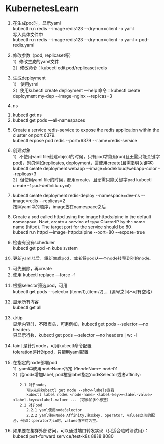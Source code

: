 # KubernetesLearn

1. 在生成pod时，显示yaml   
kubectl run redis --image redis123 --dry-run=client -o yaml   
写入具体文件中   
kubectl run redis --image redis123 --dry-run=client -o yaml > pod-redis.yaml   

2. 修改参数（pod, replicaset等）   
1）修改生成的yaml文件    
2）修改命令：kubectl edit pod/replicaset redis  

3. 生成deployment   
1） 使用yaml   
2）使用kubectl create deployment —help 命令：kubectl create deployment my-dep --image=nginx --replicas=3   

4. ns   
  1) kubectl get ns   
  2) kubectl get pods —all-namespaces   

5. Create a service redis-service to expose the redis application within the cluster on port 6379.   
kubectl expose pod redis --port=6379 --name=redis-service   

6. 创建对象   
   1）不使用yaml file创建object的时候，只有pod才能用run(且无需只能关键字pod)，别的例如replicates, deployment，需使用create(且需指明关键字)   
   kubectl create deployment webapp --image=kodekloud/webapp-color --replicas=3   
   2）但使用yaml file的时候，都用create，且无需只能关键字pod
   kubectl create –f pod-definition.yml）  

8. kubectl create deployment redis-deploy --namespace=dev-ns  --image=redis --replicas=2   
按照yaml中的顺序，image放在namespace之后   

9. Create a pod called httpd using the image httpd:alpine in the default namespace. Next, create a service of type ClusterIP by the same name (httpd). The target port for the service should be 80.   
kubectl run httpd --image=httpd:alpine --port=80 --expose=true   

10. 检查有没有scheduler   
kubectl get pod -n kube system   

11. 更新yaml以后，重新生成pod，或者将pod从一个node转移到别的node。   
1) 可先删除，再create   
2) 使用 kubectl replace —force -f <yaml>   

11. 根据selector筛选pod，可用   
kubectl get pods --selector (items1),(items2),… (逗号之间不可有空格）   

12. 显示所有内容   
kubectl get all   

13. 小tip   
显示内容时，不限表头，可用例如，kubectl get pods --selector <items> —no headers   
只显示行数，kubectl get pods --selector <items> —no headers | wc -l   

14. taint 是针对node，可用kubectl命令配置   
    toleration是针对pod，只能用yaml配置   

16. 在指定的node部署pod   
    1）yaml中使用nodeName指定
       如nodeName: node01   
    2）给node增加label, pod根据label指定nodeSelector或者affinity:
    ```  
       2.1 对于node，
          可以先用kubectl get node --show-labels查看  
          kubectl label nodes <node-name> <label-key>=<label-value> <label-key>=<label-value> ... (可添加多个标签）
       2.2 对于pod
          2.2.1 yaml使用nodeSelector
          2.2.2 yaml使用Node Affinity,注意key, operator, values之间的配合，例如：operator为in时，values值不可为空。   
    ```
18. 如果要在集群外部访问，可以通过端口转发实现（只适合临时测试用）：   
   kubectl port-forward service/test-k8s 8888:8080
